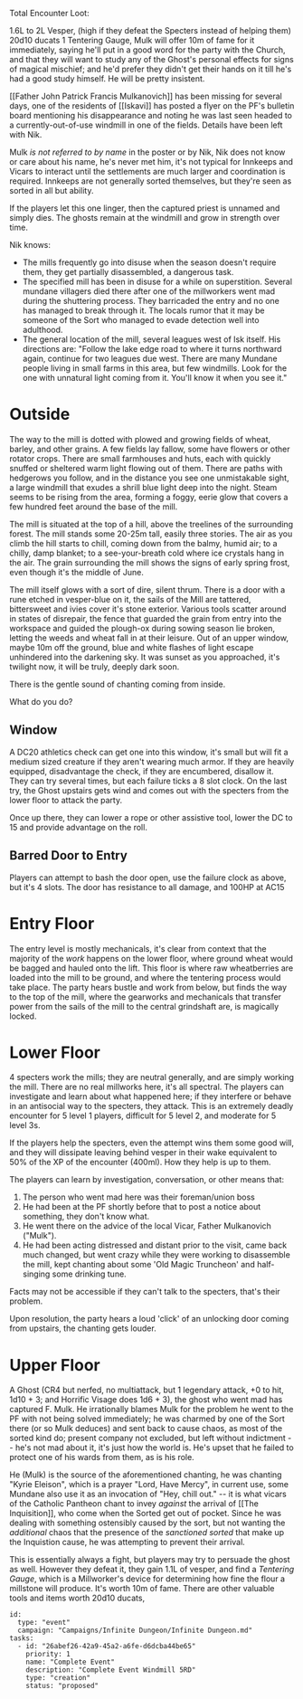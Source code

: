Total Encounter Loot:

1.6L to 2L Vesper, (high if they defeat the Specters instead of helping them)
20d10 ducats
1 Tentering Gauge, Mulk will offer 10m of fame for it immediately, saying he'll put in a good word for the party with the Church, and that they will want to study any of the Ghost's personal effects for signs of magical mischief; and he'd prefer they didn't get their hands on it till he's had a good study himself. He will be pretty insistent.


[[Father John Patrick Francis Mulkanovich]] has been missing for several days, one of the residents of [[Iskavi]] has posted a flyer on the PF's bulletin board mentioning his disappearance and noting he was last seen headed to a currently-out-of-use windmill in one of the fields. Details have been left with Nik.

Mulk *is not referred to by name* in the poster or by Nik, Nik does not know or care about his name, he's never met him, it's not typical for Innkeeps and Vicars to interact until the settlements are much larger and coordination is required. Innkeeps are not generally sorted themselves, but they're seen as sorted in all but ability.

If the players let this one linger, then the captured priest is unnamed and simply dies. The ghosts remain at the windmill and grow in strength over time.


Nik knows:
- The mills frequently go into disuse when the season doesn't require them, they get partially disassembled, a dangerous task.
- The specified mill has been in disuse for a while on superstition. Several mundane villagers died there after one of the millworkers went mad during the shuttering process. They barricaded the entry and no one has managed to break through it. The locals rumor that it may be someone of the Sort who managed to evade detection well into adulthood.
- The general location of the mill, several leagues west of Isk itself. His directions are: "Follow the lake edge road to where it turns northward again, continue for two leagues due west. There are many Mundane people living in small farms in this area, but few windmills. Look for the one with unnatural light coming from it. You'll know it when you see it."

# Outside

The way to the mill is dotted with plowed and growing fields of wheat, barley, and other grains. A few fields lay fallow, some have flowers or other rotator crops. There are small farmhouses and huts, each with quickly snuffed or sheltered warm light flowing out of them. There are paths with hedgerows you follow, and in the distance you see one unmistakable sight, a large windmill that exudes a shrill blue light deep into the night. Steam seems to be rising from the area, forming a foggy, eerie glow that covers a few hundred feet around the base of the mill.

The mill is situated at the top of a hill, above the treelines of the surrounding forest. The mill stands some 20-25m tall, easily three stories. The air as you climb the hill starts to chill, coming down from the balmy, humid air; to a chilly, damp blanket; to a see-your-breath cold where ice crystals hang in the air. The grain surrounding the mill shows the signs of early spring frost, even though it's the middle of June.

The mill itself glows with a sort of dire, silent thrum. There is a door with a rune etched in vesper-blue on it, the sails of the Mill are tattered, bittersweet and ivies cover it's stone exterior. Various tools scatter around in states of disrepair, the fence that guarded the grain from entry into the workspace and guided the plough-ox during sowing season lie broken, letting the weeds and wheat fall in at their leisure. Out of an upper window, maybe 10m off the ground, blue and white flashes of light escape unhindered into the darkening sky. It was sunset as you approached, it's twilight now, it will be truly, deeply dark soon.

There is the gentle sound of chanting coming from inside.

What do you do?
## Window

A DC20 athletics check can get one into this window, it's small but will fit a medium sized creature if they aren't wearing much armor. If they are heavily equipped, disadvantage the check, if they are encumbered, disallow it. They can try several times, but each failure ticks a 8 slot clock. On the last try, the Ghost upstairs gets wind and comes out with the specters from the lower floor to attack the party.

Once up there, they can lower a rope or other assistive tool, lower the DC to 15 and provide advantage on the roll.

## Barred Door to Entry

Players can attempt to bash the door open, use the failure clock as above, but it's 4 slots. The door has resistance to all damage, and 100HP at AC15
# Entry Floor

The entry level is mostly mechanicals, it's clear from context that the majority of the _work_ happens on the lower floor, where ground wheat would be bagged and hauled onto the lift. This floor is where raw wheatberries are loaded into the mill to be ground, and where the tentering process would take place. The party hears bustle and work from below, but finds the way to the top of the mill, where the gearworks and mechanicals that transfer power from the sails of the mill to the central grindshaft are, is magically locked.
# Lower Floor

4 specters work the mills; they are neutral generally, and are simply working the mill. There are no real millworks here, it's all spectral. The players can investigate and learn about what happened here; if they interfere or behave in an antisocial way to the specters, they attack. This is an extremely deadly encounter for 5 level 1 players, difficult for 5 level 2, and moderate for 5 level 3s.

If the players help the specters, even the attempt wins them some good will, and they will dissipate leaving behind vesper in their wake equivalent to 50% of the XP of the encounter (400ml). How they help is up to them.

The players can learn by investigation, conversation, or other means that:

1. The person who went mad here was their foreman/union boss
2. He had been at the PF shortly before that to post a notice about something, they don't know what.
3. He went there on the advice of the local Vicar, Father Mulkanovich ("Mulk").
4. He had been acting distressed and distant prior to the visit, came back much changed, but went crazy while they were working to disassemble the mill, kept chanting about some 'Old Magic Truncheon' and half-singing some drinking tune.

Facts may not be accessible if they can't talk to the specters, that's their problem.

Upon resolution, the party hears a loud 'click' of an unlocking door coming from upstairs, the chanting gets louder.
# Upper Floor

A Ghost (CR4 but nerfed, no multiattack, but 1 legendary attack, +0 to hit, 1d10 + 3; and Horrific Visage does 1d6 + 3), the ghost who went mad has captured F. Mulk. He irrationally blames Mulk for the problem he went to the PF with not being solved immediately; he was charmed by one of the Sort there (or so Mulk deduces) and sent back to cause chaos, as most of the sorted kind do; present company not excluded, but left without indictment -- he's not mad about it, it's just how the world is. He's upset that he failed to protect one of his wards from them, as is his role.

He (Mulk) is the source of the aforementioned chanting, he was chanting "Kyrie Eleison", which is a prayer "Lord, Have Mercy", in current use, some Mundane also use it as an invocation of "Hey, chill out." -- it is what vicars of the Catholic Pantheon chant to invey _against_ the arrival of [[The Inquisition]], who come when the Sorted get out of pocket. Since he was dealing with something ostensibly caused by the sort, but not wanting the _additional_ chaos that the presence of the _sanctioned sorted_ that make up the Inquistion cause, he was attempting to prevent their arrival.

This is essentially always a fight, but players may try to persuade the ghost as well. However they defeat it, they gain 1.1L of vesper, and find a _Tentering Gauge_, which is a Millworker's device for determining how fine the flour a millstone will produce. It's worth 10m of fame. There are other valuable tools and items worth 20d10 ducats, 

```RpgManager4
id: 
  type: "event"
  campaign: "Campaigns/Infinite Dungeon/Infinite Dungeon.md"
tasks: 
  - id: "26abef26-42a9-45a2-a6fe-d6dcba44be65"
    priority: 1
    name: "Complete Event"
    description: "Complete Event Windmill 5RD"
    type: "creation"
    status: "proposed"
```
